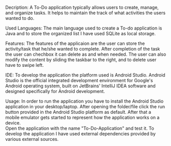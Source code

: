 Decription: A To-Do application typically allows users to create, manage, and organize tasks. It helps to maintain the track of what activities the users wanted to do.

Used Languages: The main language used to create a To-do application is Java and to store the organized list I have used SQLite as local storage.

Features: The features of the applicaion are the user can store the activity/task that he/she wanted to complete. After completion of the task the user can chechbox it can delete as and when needed. The user can also modify the content by sliding the taskbar to the right, and to delete user have to swipe left.

IDE: To develop the application the platform used is Android Studio. Android Studio is the official integrated development environment for Google's Android operating system, built on JetBrains' IntelliJ IDEA software and designed specifically for Android development. 

Usage: In order to run the application you have to install the Android Studio application in your desktop/laptop.
After opening the folder/file click the run button provided in the Android Studio platform as default. After that a mobile emulator gets started to represent how the application works on a device.  
Open the application with the name "To-Do-Application" and test it. 
To develop the application I have used external dependencies provided by various external sources.

